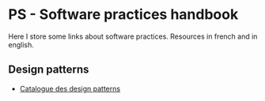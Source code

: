 # PS - Software practices handbook
Here I store some links about software practices. Resources in french and in english.

## Design patterns
- [Catalogue des design patterns](https://refactoring.guru/fr/design-patterns/catalog)
